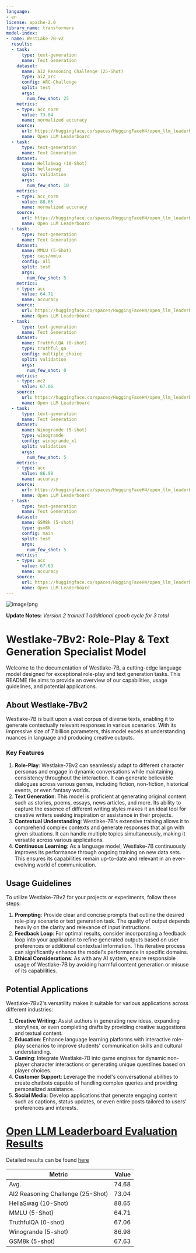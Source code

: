 ```yaml
---
language:
- en
license: apache-2.0
library_name: transformers
model-index:
- name: WestLake-7B-v2
  results:
  - task:
      type: text-generation
      name: Text Generation
    dataset:
      name: AI2 Reasoning Challenge (25-Shot)
      type: ai2_arc
      config: ARC-Challenge
      split: test
      args:
        num_few_shot: 25
    metrics:
    - type: acc_norm
      value: 73.04
      name: normalized accuracy
    source:
      url: https://huggingface.co/spaces/HuggingFaceH4/open_llm_leaderboard?query=senseable/WestLake-7B-v2
      name: Open LLM Leaderboard
  - task:
      type: text-generation
      name: Text Generation
    dataset:
      name: HellaSwag (10-Shot)
      type: hellaswag
      split: validation
      args:
        num_few_shot: 10
    metrics:
    - type: acc_norm
      value: 88.65
      name: normalized accuracy
    source:
      url: https://huggingface.co/spaces/HuggingFaceH4/open_llm_leaderboard?query=senseable/WestLake-7B-v2
      name: Open LLM Leaderboard
  - task:
      type: text-generation
      name: Text Generation
    dataset:
      name: MMLU (5-Shot)
      type: cais/mmlu
      config: all
      split: test
      args:
        num_few_shot: 5
    metrics:
    - type: acc
      value: 64.71
      name: accuracy
    source:
      url: https://huggingface.co/spaces/HuggingFaceH4/open_llm_leaderboard?query=senseable/WestLake-7B-v2
      name: Open LLM Leaderboard
  - task:
      type: text-generation
      name: Text Generation
    dataset:
      name: TruthfulQA (0-shot)
      type: truthful_qa
      config: multiple_choice
      split: validation
      args:
        num_few_shot: 0
    metrics:
    - type: mc2
      value: 67.06
    source:
      url: https://huggingface.co/spaces/HuggingFaceH4/open_llm_leaderboard?query=senseable/WestLake-7B-v2
      name: Open LLM Leaderboard
  - task:
      type: text-generation
      name: Text Generation
    dataset:
      name: Winogrande (5-shot)
      type: winogrande
      config: winogrande_xl
      split: validation
      args:
        num_few_shot: 5
    metrics:
    - type: acc
      value: 86.98
      name: accuracy
    source:
      url: https://huggingface.co/spaces/HuggingFaceH4/open_llm_leaderboard?query=senseable/WestLake-7B-v2
      name: Open LLM Leaderboard
  - task:
      type: text-generation
      name: Text Generation
    dataset:
      name: GSM8k (5-shot)
      type: gsm8k
      config: main
      split: test
      args:
        num_few_shot: 5
    metrics:
    - type: acc
      value: 67.63
      name: accuracy
    source:
      url: https://huggingface.co/spaces/HuggingFaceH4/open_llm_leaderboard?query=senseable/WestLake-7B-v2
      name: Open LLM Leaderboard
---
```



![image/png](https://cdn-uploads.huggingface.co/production/uploads/6585ffb10eeafbd678d4b3fe/jnqnl8a_zYYMqJoBpX8yS.png)

**Update Notes:**
*Version 2 trained 1 additional epoch cycle for 3 total*

# Westlake-7Bv2: Role-Play & Text Generation Specialist Model

Welcome to the documentation of Westlake-7B, a cutting-edge language model designed for exceptional role-play and text generation tasks. This README file aims to provide an overview of our capabilities, usage guidelines, and potential applications.

## About Westlake-7Bv2
Westlake-7B is built upon a vast corpus of diverse texts, enabling it to generate contextually relevant responses in various scenarios. With its impressive size of 7 billion parameters, this model excels at understanding nuances in language and producing creative outputs.

### Key Features
1. **Role-Play**: Westlake-7Bv2 can seamlessly adapt to different character personas and engage in dynamic conversations while maintaining consistency throughout the interaction. It can generate believable dialogues across various genres, including fiction, non-fiction, historical events, or even fantasy worlds.
2. **Text Generation**: This model is proficient at generating original content such as stories, poems, essays, news articles, and more. Its ability to capture the essence of different writing styles makes it an ideal tool for creative writers seeking inspiration or assistance in their projects.
3. **Contextual Understanding**: Westlake-7B's extensive training allows it to comprehend complex contexts and generate responses that align with given situations. It can handle multiple topics simultaneously, making it versatile across various applications.
4. **Continuous Learning**: As a language model, Westlake-7B continuously improves its performance through ongoing training on new data sets. This ensures its capabilities remain up-to-date and relevant in an ever-evolving world of communication.

## Usage Guidelines
To utilize Westlake-7Bv2 for your projects or experiments, follow these steps:

1. **Prompting**: Provide clear and concise prompts that outline the desired role-play scenario or text generation task. The quality of output depends heavily on the clarity and relevance of input instructions.
2. **Feedback Loop**: For optimal results, consider incorporating a feedback loop into your application to refine generated outputs based on user preferences or additional contextual information. This iterative process can significantly enhance the model's performance in specific domains.
3. **Ethical Considerations**: As with any AI system, ensure responsible usage of Westlake-7B by avoiding harmful content generation or misuse of its capabilities.

## Potential Applications
Westlake-7Bv2's versatility makes it suitable for various applications across different industries:
1. **Creative Writing**: Assist authors in generating new ideas, expanding storylines, or even completing drafts by providing creative suggestions and textual content.
2. **Education**: Enhance language learning platforms with interactive role-play scenarios to improve students' communication skills and cultural understanding.
3. **Gaming**: Integrate Westlake-7B into game engines for dynamic non-player character interactions or generating unique questlines based on player choices.
4. **Customer Support**: Leverage the model's conversational abilities to create chatbots capable of handling complex queries and providing personalized assistance.
5. **Social Media**: Develop applications that generate engaging content such as captions, status updates, or even entire posts tailored to users' preferences and interests.
# [Open LLM Leaderboard Evaluation Results](https://huggingface.co/spaces/HuggingFaceH4/open_llm_leaderboard)
Detailed results can be found [here](https://huggingface.co/datasets/open-llm-leaderboard/details_senseable__WestLake-7B-v2)

|             Metric              |Value|
|---------------------------------|----:|
|Avg.                             |74.68|
|AI2 Reasoning Challenge (25-Shot)|73.04|
|HellaSwag (10-Shot)              |88.65|
|MMLU (5-Shot)                    |64.71|
|TruthfulQA (0-shot)              |67.06|
|Winogrande (5-shot)              |86.98|
|GSM8k (5-shot)                   |67.63|

